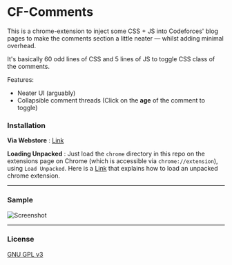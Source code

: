 # CF-Comments

This is a chrome-extension to inject some CSS + JS into Codeforces'
blog pages to make the comments section a little neater — whilst
adding minimal overhead.

It's basically 60 odd lines of CSS and 5 lines of JS to toggle CSS class
of the comments.

Features:

* Neater UI (arguably)
* Collapsible comment threads (Click on the **age** of the comment to toggle)

### Installation

**Via Webstore** : [Link](https://chrome.google.com/webstore/detail/cf-collapse/cgaimlfijkkfgalpjbkaembhgmehfoai)

**Loading Unpacked** : Just load the `chrome` directory in this repo
on the extensions page on Chrome (which is accessible via `chrome://extension`),
using `Load Unpacked`. Here is a
[Link](https://stackoverflow.com/questions/24577024/install-chrome-extension-not-in-the-store)
that explains how to load an unpacked chrome extension.

---

### Sample

![Screenshot](https://github.com/bk2dcradle/cf-collapse/raw/master/images/screenshots/screen-shot-1.png)

---

### License

[GNU GPL v3](https://raw.githubusercontent.com/bk2dcradle/cf-collapse/master/LICENSE)
